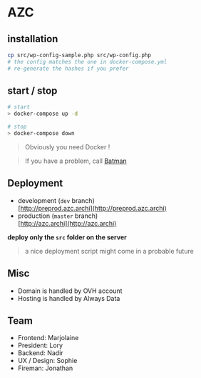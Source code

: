 # AZC

## installation

```bash
cp src/wp-config-sample.php src/wp-config.php
# the config matches the one in docker-compose.yml
# re-generate the hashes if you prefer
```

## start / stop

```bash
# start
> docker-compose up -d

# stop
> docker-compose down
```

> Obviously you need Docker !

> If you have a problem, call [Batman](mailto:jonathan@happy-dev.fr)

## Deployment

- development (`dev` branch)  
  [http://preprod.azc.archi](http://preprod.azc.archi)
- production (`master` branch)  
  [http://azc.archi](http://azc.archi)

**deploy only the `src` folder on the server**

> a nice deployment script might come in a probable future

## Misc

- Domain is handled by OVH account
- Hosting is handled by Always Data

## Team

- Frontend: Marjolaine
- President: Lory
- Backend: Nadir
- UX / Design: Sophie
- Fireman: Jonathan


